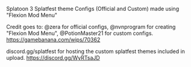 Splatoon 3 Splatfest theme Configs (Official and Custom) made using "Flexion Mod Menu"

Credit goes to: @zera for official configs, @nvnprogram for creating "Flexion Mod Menu", @PotionMaster21 for custom configs.
https://gamebanana.com/wips/70362

discord.gg/splatfest for hosting the custom splatfest themes included in upload.
https://discord.gg/WyRTsaJD

